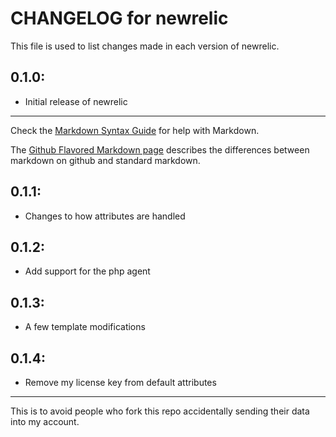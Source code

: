 # CHANGELOG for newrelic

This file is used to list changes made in each version of newrelic.

## 0.1.0:

* Initial release of newrelic

- - -
Check the [Markdown Syntax Guide](http://daringfireball.net/projects/markdown/syntax) for help with Markdown.

The [Github Flavored Markdown page](http://github.github.com/github-flavored-markdown/) describes the differences between markdown on github and standard markdown.

## 0.1.1:

* Changes to how attributes are handled

## 0.1.2:

* Add support for the php agent

## 0.1.3:

* A few template modifications

## 0.1.4:

* Remove my license key from default attributes

- - -
This is to avoid people who fork this repo accidentally sending their data into my account.

